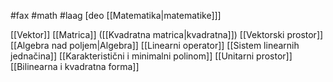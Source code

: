 #fax #math #laag [deo [[Matematika|matematike]]]
$\:$

[[Vektor]]
[[Matrica]] ([[Kvadratna matrica|kvadratna]])
[[Vektorski prostor]]
[[Algebra nad poljem|Algebra]]
[[Linearni operator]]
[[Sistem linearnih jednačina]]
[[Karakteristični i minimalni polinom]]
[[Unitarni prostor]]
[[Bilinearna i kvadratna forma]]